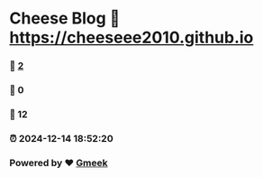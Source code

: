 # Cheese Blog :link: https://cheeseee2010.github.io 
### :page_facing_up: [2](https://cheeseee2010.github.io/tag.html) 
### :speech_balloon: 0 
### :hibiscus: 12 
### :alarm_clock: 2024-12-14 18:52:20 
### Powered by :heart: [Gmeek](https://github.com/Meekdai/Gmeek)
